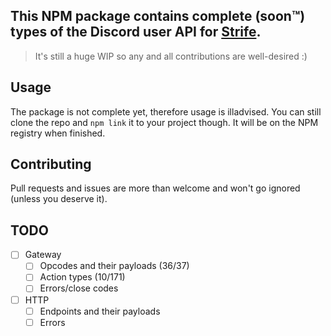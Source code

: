 ## This NPM package contains complete (soon:tm:) types of the Discord user API for [Strife](https://github.com/sussyGaymer/strife).

> It's still a huge WIP so any and all contributions are well-desired :)

## Usage

The package is not complete yet, therefore usage is illadvised. You can still clone the repo and `npm link` it to your project though. It will be on the NPM registry when finished.

## Contributing

Pull requests and issues are more than welcome and won't go ignored (unless you deserve it).

## TODO

-   [ ] Gateway
    -   [ ] Opcodes and their payloads (36/37)
    -   [ ] Action types (10/171)
    -   [ ] Errors/close codes
-   [ ] HTTP
    -   [ ] Endpoints and their payloads
    -   [ ] Errors
